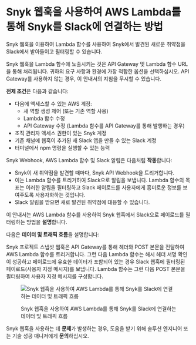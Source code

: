 # Snyk 웹훅을 사용하여 AWS Lambda를 통해 Snyk를 Slack에 연결하는 방법

Snyk 웹훅을 이용하여 Lambda 함수를 사용하여 Snyk에서 발견된 새로운 취약점을 Slack에서 받아들이고 필터링할 수 있습니다.

Snyk 웹훅을 Lambda 함수에 노출시키는 것은 API Gateway 및 Lambda 함수 URL을 통해 처리됩니다. 귀하의 요구 사항과 환경에 가장 적합한 옵션을 선택하십시오. API Gateway를 사용하지 않는 경우, 이 안내서의 지침을 무시할 수 있습니다.

**전제 조건**은 다음과 같습니다:

* 다음에 액세스할 수 있는 AWS 계정:
  * 새 역할 생성 제어 (또는 기존 역할 사용)
  * Lambda 함수 수정
  * API Gateway 수정 (Lambda 함수를 API Gateway를 통해 발행하는 경우)
* 조직 관리자 액세스 권한이 있는 Snyk 계정
* 기존 채널에 웹훅이 추가된 새 Slack 앱을 만들 수 있는 Slack 계정
* 터미널에서 npm 명령을 실행할 수 있는 능력

Snyk Webhook, AWS Lambda 함수 및 Slack 알림은 다음처럼 **작동**합니다:

* Snyk이 새 취약점을 발견할 때마다, Snyk API Webhook을 트리거합니다.
* 이는 Lambda 함수를 트리거하여 Slack으로 알림을 보냅니다. Lambda 함수의 목표는 이러한 알림을 필터링하고 Slack 페이로드를 사용자에게 흥미로운 정보를 보여주도록 사용자화하는 것입니다.
* Slack 알림을 받으면 새로 발견된 취약점에 대응할 수 있습니다.

이 안내서는 AWS Lambda 함수를 사용하여 Snyk 웹훅에서 Slack으로 페이로드를 필터링하는 방법을 **설명**합니다.

다음은 **데이터 및 트래픽 흐름**을 설명합니다:

Snyk 프로젝트 스냅샷 웹훅은 API Gateway를 통해 헤더와 POST 본문을 전달하여 AWS Lambda 함수를 트리거합니다. 그런 다음 Lambda 함수는 해시 헤더 서명 확인이 성공하고 페이로드에 유효한 데이터가 포함되어 있는 경우 Slack 웹훅에 필터링된 페이로드(사용자 지정 메시지)를 보냅니다. Lambda 함수는 그런 다음 POST 본문을 필터링하여 사용자 지정 메시지를 구성합니다.

<figure><img src="https://lh6.googleusercontent.com/VROtTsX240dfLMERpOkm-5epOnvZxQUxjM-qKJYNEOtD_1flwBrpBTiJedo2Uy0RZz6kKplKNQQcINzOW3H30Lf7R9U0teZ4WvivBt1u7TdN_4J3ha_ZmY9wdn3xvXCNxl9036JdYeEzaBMtU53lo6e-do3Bhbmi4Y9tcWDO5y00NT_XRvmt5Z9ipg" alt="Snyk 웹훅을 사용하여 AWS Lambda를 통해 Snyk를 Slack에 연결하는 데이터 및 트래픽 흐름"><figcaption><p>Snyk 웹훅을 사용하여 AWS Lambda를 통해 Snyk를 Slack에 연결하는 데이터 및 트래픽 흐름</p></figcaption></figure>

Snyk 웹훅을 사용하는 데 **문제**가 발생하는 경우, 도움을 받기 위해 솔루션 엔지니어 또는 기술 성공 매니저에게 **문의**하십시오.
